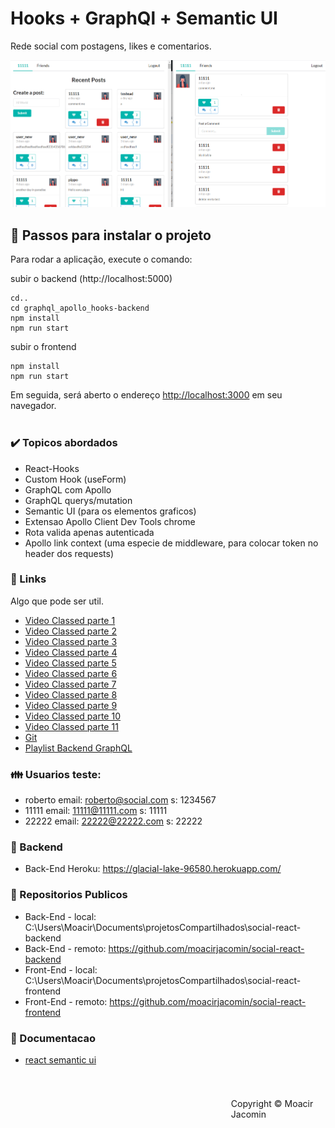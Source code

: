 # Hooks + GraphQl + Semantic UI

Rede social com postagens, likes e comentarios. 

<p align="center"> <img src="Capture.PNG" width="850" title="hover text"> </p>

## :checkered_flag: Passos para instalar o projeto 

Para rodar a aplicação, execute o comando: <br>

subir o backend (http://localhost:5000)

```console
cd..
cd graphql_apollo_hooks-backend
npm install
npm run start
``` 

subir o frontend
```console
npm install
npm run start
``` 
Em seguida, será aberto o endereço [http://localhost:3000](http://localhost:3000) em seu navegador.<br><br>



### :heavy_check_mark: Topicos abordados  
 - React-Hooks 
 - Custom Hook (useForm)
 - GraphQL com Apollo 
 - GraphQL querys/mutation
 - Semantic UI (para os elementos graficos)
 - Extensao Apollo Client Dev Tools chrome
 - Rota valida apenas autenticada <AuthRoute></AuthRoute>
 - Apollo link context (uma especie de middleware, para colocar token no header dos requests)


### :link: Links 
Algo que pode ser util.
 - [Video Classed parte  1](https://www.youtube.com/watch?v=_DqPiZPKkgY) 
 - [Video Classed parte  2](https://www.youtube.com/watch?v=I4FnYpCOjNI)  
 - [Video Classed parte  3](https://www.youtube.com/watch?v=C_2Eo72cL2k)  
 - [Video Classed parte  4](https://www.youtube.com/watch?v=JJaRTCRxOf4)  
 - [Video Classed parte  5](https://www.youtube.com/watch?v=ewLrGMt7MQY)  
 - [Video Classed parte  6](https://www.youtube.com/watch?v=F_SdB42DxdQ) 
 - [Video Classed parte  7](https://www.youtube.com/watch?v=wVORvTkowjQ) 
 - [Video Classed parte  8](https://www.youtube.com/watch?v=xzy-a526_Yk) 
 - [Video Classed parte  9](https://youtu.be/Ol2pXWQWhbg)
 - [Video Classed parte 10](https://www.youtube.com/watch?v=c-FZo25k1Io)
 - [Video Classed parte 11](https://www.youtube.com/watch?v=x-UFBhAPocI)
 - [Git](https://github.com/hidjou/classsed-graphql-mern-apollo)
 - [Playlist Backend GraphQL](https://www.youtube.com/playlist?list=PLMhAeHCz8S3_CTiWMQhL6YxX7vZ7z84Zo)

### :family: Usuarios teste:
 - roberto email: roberto@social.com s: 1234567
 - 11111   email: 11111@11111.com    s: 11111
 - 22222   email: 22222@22222.com    s: 22222

### :satellite:  Backend 
- Back-End Heroku: https://glacial-lake-96580.herokuapp.com/ 
 
### :satellite:  Repositorios Publicos
 - Back-End - local: C:\Users\Moacir\Documents\projetosCompartilhados\social-react-backend
 - Back-End - remoto: https://github.com/moacirjacomin/social-react-backend 
 - Front-End - local: C:\Users\Moacir\Documents\projetosCompartilhados\social-react-frontend
 - Front-End - remoto: https://github.com/moacirjacomin/social-react-frontend
 
 

 

### :blue_book: Documentacao  
 - [react semantic ui](https://react.semantic-ui.com/usage)
 

#
<footer>
  <p style="float:right; width: 30%;"> Copyright © Moacir Jacomin
</p>


